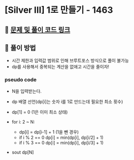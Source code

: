 # [Silver III] 1로 만들기 - 1463

## 📍 [문제 및 풀이 코드 링크](https://github.com/Jinyshin/Algorithm/tree/main/%EB%B0%B1%EC%A4%80/Silver/1463.%E2%80%851%EB%A1%9C%E2%80%85%EB%A7%8C%EB%93%A4%EA%B8%B0)

## 📍 풀이 방법

- 시간 제한과 입력값 범위로 인해 브루트포스 방식으로 풀이 불가능
- dp를 사용해서 중복되는 계산을 없애고 시간을 줄이자!

### pseudo code

- N을 입력받는다.
- dp 배열 선언(dp[i]는 숫자 i를 1로 만드는데 필요한 최소 횟수)
- dp[1] = 0 (1은 이미 최소 상태)
- for i: 2 ~ N:

  - dp[i] = dp[i-1] + 1 (1을 뺀 경우)
  - if i % 2 == 0
    dp[i] = min(dp[i], dp[i/2] + 1)
  - if i % 3 == 0
    dp[i] = min(dp[i], dp[i/3] + 1)

- sout dp[N]
